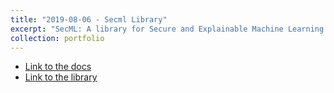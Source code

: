 ```yaml
---
title: "2019-08-06 - Secml Library"
excerpt: "SecML: A library for Secure and Explainable Machine Learning."
collection: portfolio
---
```


* [Link to the docs](https://secml.gitlab.io/)
* [Link to the library](https://gitlab.com/secml/secml)